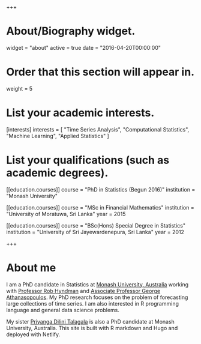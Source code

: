 +++
# About/Biography widget.
widget = "about"
active = true
date = "2016-04-20T00:00:00"

# Order that this section will appear in.
weight = 5

# List your academic interests.
[interests]
  interests = [
    "Time Series Analysis",
    "Computational Statistics",
    "Machine Learning",
    "Applied Statistics"
  ]

# List your qualifications (such as academic degrees).
[[education.courses]]
  course = "PhD in Statistics (Begun 2016)"
  institution = "Monash University"

[[education.courses]]
  course = "MSc in Financial Mathematics"
  institution = "University of Moratuwa, Sri Lanka"
  year = 2015

[[education.courses]]
  course = "BSc(Hons) Special Degree in Statistics"
  institution = "University of Sri Jayewardenepura, Sri Lanka"
  year = 2012
 
+++

# About me

I am a PhD candidate in Statistics at [Monash University, Australia](https://www.monash.edu/) working with [Professor Rob Hyndman](https://robjhyndman.com/hyndsight/) and [Associate Professor George Athanasopoulos](https://research.monash.edu/en/persons/george-athanasopoulos). My PhD research focuses on the problem of forecasting large collections of time series. I am also interested in R programming language and general data science problems. 

My sister [Priyanga Dilini Talagala](http://prital.netlify.com/) is also a PhD candidate at Monash University, Australia. This site is built with R markdown and Hugo and deployed with Netlify.
